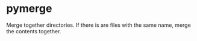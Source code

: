 # pymerge
Merge together directories. If there is are files with the same name, merge the contents together. 
